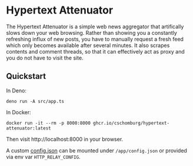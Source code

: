 # Hypertext Attenuator

The Hypertext Attenuator is a simple web news aggregator that artifically slows down your web browsing.
Rather than showing you a constantly refreshing influx of new posts, you have to manually request a
fresh feed which only becomes available after several minutes. It also scrapes contents and comment threads,
so that it can effectively act as proxy and you do not have to visit the site.

## Quickstart

In Deno:

```
deno run -A src/app.ts
```

In Docker:

```
docker run -it --rm -p 8000:8000 ghcr.io/cschomburg/hypertext-attenuator:latest
```

Then visit http://localhost:8000 in your browser.

A custom [config.json](https://raw.githubusercontent.com/cschomburg/hypertext-attenuator/master/config.json) can be mounted under `/app/config.json` or provided via env var `HTTP_RELAY_CONFIG`.
